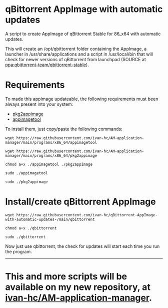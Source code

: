 # qBittorrent AppImage with automatic updates
A script to create AppImage of qBittorrent Stable for 86_x64 with automatic updates.

This will create an /opt/qbittorrent folder containing the AppImage, a launcher in /usr/share/applications and a script in /usr/local/bin that will check for newer versions of qBittorrent from launchpad (SOURCE at [ppa:qbittorrent-team/qbittorrent-stable](https://launchpad.net/~qbittorrent-team/+archive/ubuntu/qbittorrent-stable)).

# Requirements
To made this appimage updateable, the following requirements must been always present into your system:
- [pkg2appimage](https://github.com/AppImage/pkg2appimage)
- [appimagetool](https://github.com/AppImage/AppImageKit)

To install them, just copy/paste the following commands:

`wget https://raw.githubusercontent.com/ivan-hc/AM-application-manager/main/programs/x86_64/appimagetool`

`wget https://raw.githubusercontent.com/ivan-hc/AM-application-manager/main/programs/x86_64/pkg2appimage`

`chmod a+x ./appimagetool ./pkg2appimage`

`sudo ./appimagetool`

`sudo ./pkg2appimage`

# Install/create qBittorrent AppImage

`wget https://raw.githubusercontent.com/ivan-hc/qBittorrent-AppImage-with-automatic-updates-/main/qbittorrent`

`chmod a+x ./qbittorrent`

`sudo ./qbittorrent`

Now just use qbittorrent, the check for updates will start each time you run the program.

------------------------------------
# This and more scripts will be available on my new repository, at [ivan-hc/AM-application-manager](https://github.com/ivan-hc/AM-application-manager).

